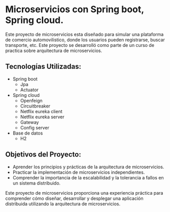 # Microservicios con Spring boot, Spring cloud.
Este proyecto de microservicios esta diseñado para simular una plataforma de comercio automovilistico, donde los usuarios pueden registrarse, buscar transporte, etc. 
Este proyecto se desarrolló como parte de un curso de practica sobre arquitectura de microservicios.
## Tecnologías Utilizadas:
* Spring boot
  * Jpa
  * Actuator
* Spring cloud
  * Openfeign
  * Circuitbreaker
  * Netflix eureka client
  * Netflix eureka server
  * Gateway
  * Config server
* Base de datos
  * H2
## Objetivos del Proyecto:
* Aprender los principios y prácticas de la arquitectura de microservicios.
* Practicar la implementación de microservicios independientes.
* Comprender la importancia de la escalabilidad y la tolerancia a fallos en un sistema distribuido.

Este proyecto de microservicios proporciona una experiencia práctica para comprender cómo diseñar, desarrollar y desplegar una aplicación distribuida utilizando la arquitectura de microservicios. 
